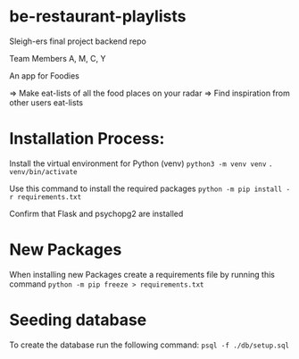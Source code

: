 # be-restaurant-playlists

Sleigh-ers final project backend repo

Team Members
A, M, C, Y

An app for Foodies

=> Make eat-lists of all the food places on your radar
=> Find inspiration from other users eat-lists

# Installation Process:

Install the virtual environment for Python (venv)
`python3 -m venv venv`
`. venv/bin/activate`

Use this command to install the required packages
`python -m pip install -r requirements.txt`

Confirm that Flask and psychopg2 are installed

# New Packages

When installing new Packages create a requirements file by running this command
`python -m pip freeze > requirements.txt`

# Seeding database

To create the database run the following command:
`psql -f ./db/setup.sql`
